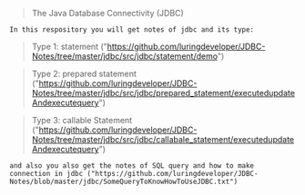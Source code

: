 >The Java Database Connectivity (JDBC)

    In this respository you will get notes of jdbc and its type:

> Type 1: statement ("https://github.com/luringdeveloper/JDBC-Notes/tree/master/jdbc/src/jdbc/statement/demo")

> Type 2: prepared statement ("https://github.com/luringdeveloper/JDBC-Notes/tree/master/jdbc/src/jdbc/prepared_statement/executedupdateAndexecutequery")

> Type 3: callable Statement ("https://github.com/luringdeveloper/JDBC-Notes/tree/master/jdbc/src/jdbc/callabale_statement/executedupdateAndexecutequery")

    and also you also get the notes of SQL query and how to make connection in jdbc ("https://github.com/luringdeveloper/JDBC-  Notes/blob/master/jdbc/SomeQueryToKnowHowToUseJDBC.txt")  
